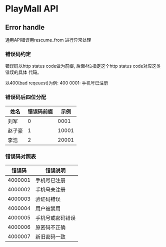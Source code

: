 # PlayMall API

## Error handle
通用API错误用rescume_from 进行异常处理

### 错误码约定
错误码以http status code做为前缀, 后面4位指定这个http status code对应这类错误的具体
代码。

以400(bad reqeuest)为例:
400 0001: 手机号已注册

### 错误码后四位分配
|姓名|错误码前缀|示例|
|---|---|---|
|刘军|0|0001|
|赵子豪|1|10001|
|李浩|2|20001|

### 错误码对照表
|错误码|错误说明|
|---|---|
|4000001|手机号已注册|
|4000002|手机号未注册|
|4000003|验证码错误|
|4000004|用户被禁用|
|4000005|手机号或密码错误|
|4000006|原密码不正确|
|4000007|新旧密码一致|
